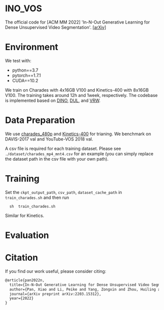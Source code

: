 # INO_VOS
The official code for [ACM MM 2022] 'In-N-Out Generative Learning for Dense Unsupervised Video Segmentation'.
[[arXiv]](https://arxiv.org/abs/2203.15312)





# Environment
We test with:
  * python==3.7
  * pytorch==1.7.1
  * CUDA==10.2
  
We train on Charades with 4x16GB V100 and Kinetics-400 with 8x16GB V100. The training takes around 12h and 1week, respectively. 
The codebase is implemented based on [DINO](https://github.com/facebookresearch/dino), [DUL](https://github.com/visinf/dense-ulearn-vos), and [VRW](https://github.com/ajabri/videowalk). 


# Data Preparation
We use [charades_480p](https://prior.allenai.org/projects/charades) and [Kinetics-400](https://github.com/cvdfoundation/kinetics-dataset) for trianing. We benchmark on DAVIS-2017 val and YouTube-VOS 2018 val.

A csv file is required for each training dataset. Please see ```./dataset/charades_mp4_mnt4.csv``` for an example (you can simply replace the dataset path in the csv file with your own path). 

# Training

Set the ```ckpt_output_path```, ```csv_path```, ```dataset_cache_path``` in ```train_charades.sh``` and then run 

```shell
  sh  train_charades.sh
```

Similar for Kinetics.

# Evaluation 



# Citation
If you find our work useful, please consider citing:

```latex
@article{pan2022n,
  title={In-N-Out Generative Learning for Dense Unsupervised Video Segmentation},
  author={Pan, Xiao and Li, Peike and Yang, Zongxin and Zhou, Huiling and Zhou, Chang and Yang, Hongxia and Zhou, Jingren and Yang, Yi},
  journal={arXiv preprint arXiv:2203.15312},
  year={2022}
}
```


